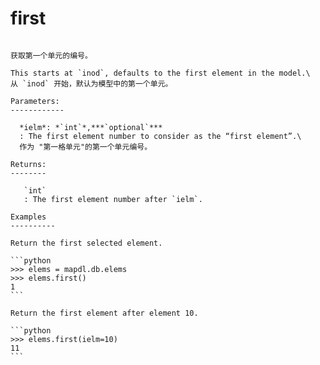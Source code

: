 # first

````{method} DbElems.first(ielm=0)

获取第一个单元的编号。

This starts at `inod`, defaults to the first element in the model.\
从 `inod` 开始，默认为模型中的第一个单元。

Parameters:
------------

  *ielm*: *`int`*,***`optional`***
  : The first element number to consider as the “first element”.\
  作为 "第一格单元"的第一个单元编号。

Returns:
--------

   `int`
   : The first element number after `ielm`.

Examples
----------

Return the first selected element.

```python
>>> elems = mapdl.db.elems
>>> elems.first()
1
```

Return the first element after element 10.

```python
>>> elems.first(ielm=10)
11
```


````